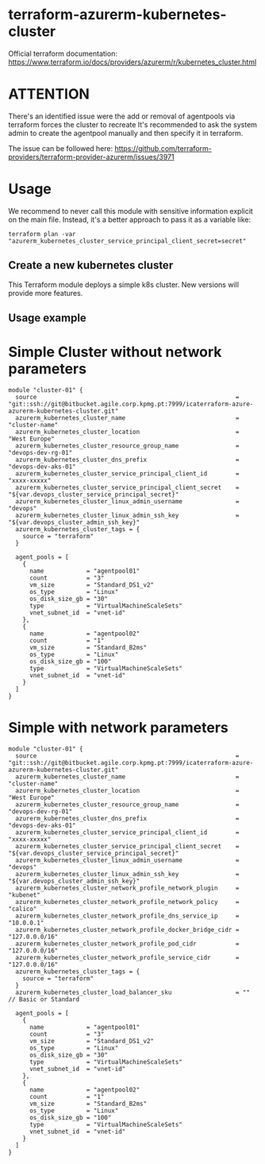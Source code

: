 # terraform-azurerm-kubernetes-cluster

Official terraform documentation: https://www.terraform.io/docs/providers/azurerm/r/kubernetes_cluster.html

# ATTENTION
There's an identified issue were the add or removal of agentpools via terraform forces the cluster to recreate
It's recommended to ask the system admin to create the agentpool manually and then specify it in terraform.

The issue can be followed here:
https://github.com/terraform-providers/terraform-provider-azurerm/issues/3971


# Usage
We recommend to never call this module with sensitive information explicit on the main file. Instead, it's a better approach to pass it as a variable like:

```
terraform plan -var "azurerm_kubernetes_cluster_service_principal_client_secret=secret"
```

## Create a new kubernetes cluster

This Terraform module deploys a simple k8s cluster. New versions will provide more features.

## Usage example

# Simple Cluster without network parameters

```hcl
module "cluster-01" {
  source                                                        = "git::ssh://git@bitbucket.agile.corp.kpmg.pt:7999/icaterraform-azure-azurerm-kubernetes-cluster.git"
  azurerm_kubernetes_cluster_name                               = "cluster-name"
  azurerm_kubernetes_cluster_location                           = "West Europe"
  azurerm_kubernetes_cluster_resource_group_name                = "devops-dev-rg-01"
  azurerm_kubernetes_cluster_dns_prefix                         = "devops-dev-aks-01"
  azurerm_kubernetes_cluster_service_principal_client_id        = "xxxx-xxxxx"
  azurerm_kubernetes_cluster_service_principal_client_secret    = "${var.devops_cluster_service_principal_secret}"
  azurerm_kubernetes_cluster_linux_admin_username               = "devops"
  azurerm_kubernetes_cluster_linux_admin_ssh_key                = "${var.devops_cluster_admin_ssh_key}"
  azurerm_kubernetes_cluster_tags = {
    source = "terraform"
  }

  agent_pools = [
    {
      name            = "agentpool01"
      count           = "3"
      vm_size         = "Standard_DS1_v2"
      os_type         = "Linux"
      os_disk_size_gb = "30"
      type            = "VirtualMachineScaleSets"
      vnet_subnet_id  = "vnet-id"
    },
    {
      name            = "agentpool02"
      count           = "1"
      vm_size         = "Standard_B2ms"
      os_type         = "Linux"
      os_disk_size_gb = "100"
      type            = "VirtualMachineScaleSets"
      vnet_subnet_id  = "vnet-id"
    }
  ]
}
```

# Simple with network parameters

```hcl
module "cluster-01" {
  source                                                        = "git::ssh://git@bitbucket.agile.corp.kpmg.pt:7999/icaterraform-azure-azurerm-kubernetes-cluster.git"
  azurerm_kubernetes_cluster_name                               = "cluster-name"
  azurerm_kubernetes_cluster_location                           = "West Europe"
  azurerm_kubernetes_cluster_resource_group_name                = "devops-dev-rg-01"
  azurerm_kubernetes_cluster_dns_prefix                         = "devops-dev-aks-01"
  azurerm_kubernetes_cluster_service_principal_client_id        = "xxxx-xxxxx"
  azurerm_kubernetes_cluster_service_principal_client_secret    = "${var.devops_cluster_service_principal_secret}"
  azurerm_kubernetes_cluster_linux_admin_username               = "devops"
  azurerm_kubernetes_cluster_linux_admin_ssh_key                = "${var.devops_cluster_admin_ssh_key}"
  azurerm_kubernetes_cluster_network_profile_network_plugin     = "kubenet"
  azurerm_kubernetes_cluster_network_profile_network_policy     = "calico"
  azurerm_kubernetes_cluster_network_profile_dns_service_ip     = "10.0.0.1"
  azurerm_kubernetes_cluster_network_profile_docker_bridge_cidr = "127.0.0.0/16"
  azurerm_kubernetes_cluster_network_profile_pod_cidr           = "127.0.0.0/16"
  azurerm_kubernetes_cluster_network_profile_service_cidr       = "127.0.0.0/16"
  azurerm_kubernetes_cluster_tags = {
    source = "terraform"
  }
  azurerm_kubernetes_cluster_load_balancer_sku                  = ""  // Basic or Standard

  agent_pools = [
    {
      name            = "agentpool01"
      count           = "3"
      vm_size         = "Standard_DS1_v2"
      os_type         = "Linux"
      os_disk_size_gb = "30"
      type            = "VirtualMachineScaleSets"
      vnet_subnet_id  = "vnet-id"
    },
    {
      name            = "agentpool02"
      count           = "1"
      vm_size         = "Standard_B2ms"
      os_type         = "Linux"
      os_disk_size_gb = "100"
      type            = "VirtualMachineScaleSets"
      vnet_subnet_id  = "vnet-id"
    }
  ]
}
```
